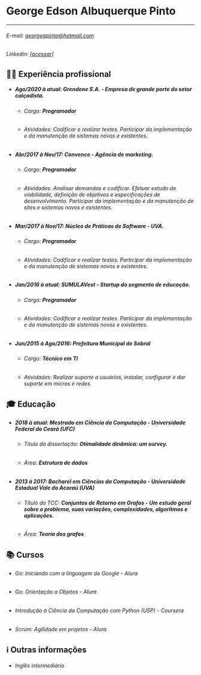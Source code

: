 George Edson Albuquerque Pinto
=============
-------------------     ----------------------------
###### E-mail: georgeapinto@hotmail.com
###### Linkedin: [[acessar]](https://www.linkedin.com/in/georgealbuquerquepinto/)

>

:man_technologist: Experiência profissional
----------
- ##### Ago/2020 à atual: **Grendene S.A.** - *Empresa de grande porte do setor calçadista.*
  - ###### Cargo: **Programador**
  - ###### Atividades: Codificar e realizar testes. Participar da implementação e da manutenção de sistemas novos e existentes.

- ##### Abr/2017 à Nov/17: **Convence** - *Agência de marketing.*
  - ###### Cargo: **Programador**
  - ###### Atividades: Analisar demandas e codificar. Efetuar estudo de viabilidade, definição de objetivos e especificações de desenvolvimento. Participar da implementação e da manutenção de sites e sistemas novos e existentes.

- ##### Mar/2017 à Nov/17: **Núcleo de Práticas de Software** - *UVA.*
  - ###### Cargo: **Programador**
  - ###### Atividades: Codificar e realizar testes. Participar da implementação e da manutenção de sistemas novos e existentes.

- ##### Jan/2016 à atual: **SUMULAVest** - *Startup do segmento de educação.*
  - ###### Cargo: **Programador**
  - ###### Atividades: Codificar e realizar testes. Participar da implementação e da manutenção de sistemas novos e existentes.

- ##### Jun/2015 à Ago/2016: **Prefeitura Municipal de Sobral**
  - ###### Cargo: **Técnico em TI**
  - ###### Atividades: Realizar suporte a usuários, instalar, configurar e dar suporte em micros e redes.


:mortar_board: Educação
---------
- ##### 2018 à atual: **Mestrado em Ciência da Computação** - *Universidade Federal do Ceará (UFC)*
  - ###### Título da dissertação: **Otimalidade dinâmica: um survey.**
  - ###### Área: **Estrutura de dados**

- ##### 2013 à 2017: **Bacharel em Ciências da Computação** - *Universidade Estadual Vale do Acaraú (UVA)*
  - ###### Título do TCC: **Conjuntos de Retorno em Grafos - Um estudo geral sobre o problema, suas variações, complexidades, algoritmos e aplicações.**
  - ###### Área: **Teoria dos grafos**


:books: Cursos
--------------------
- ###### *Go: Iniciando com a linguagem do Google* - *Alura*
- ###### *Go: Orientação a Objetos* - *Alura*
- ###### *Introdução à Ciência da Computação com Python (USP)* - *Coursera*
- ###### *Scrum: Agilidade em projetos* - *Alura*


:information_source: Outras informações
----------------------------------------
- ###### Inglês intermediário